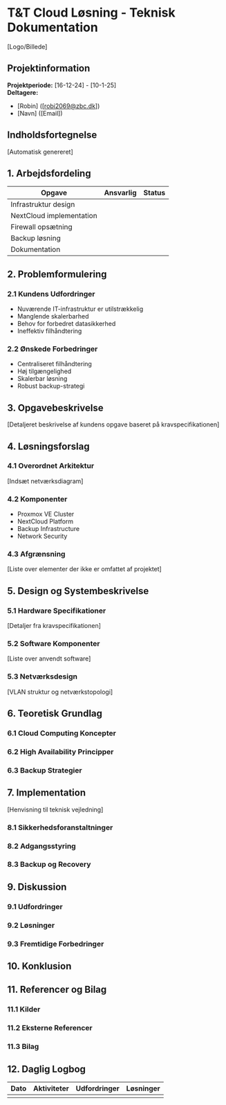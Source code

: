 # T&T Cloud Løsning - Teknisk Dokumentation
[Logo/Billede]

## Projektinformation
**Projektperiode:** [16-12-24] - [10-1-25]  
**Deltagere:**  
- [Robin] ([robi2069@zbc.dk])
- [Navn] ([Email])

## Indholdsfortegnelse
[Automatisk genereret]

## 1. Arbejdsfordeling
| Opgave | Ansvarlig | Status |
|--------|-----------|---------|
| Infrastruktur design | | |
| NextCloud implementation | | |
| Firewall opsætning | | |
| Backup løsning | | |
| Dokumentation | | |

## 2. Problemformulering

### 2.1 Kundens Udfordringer
- Nuværende IT-infrastruktur er utilstrækkelig
- Manglende skalerbarhed
- Behov for forbedret datasikkerhed
- Ineffektiv filhåndtering

### 2.2 Ønskede Forbedringer
- Centraliseret filhåndtering
- Høj tilgængelighed
- Skalerbar løsning
- Robust backup-strategi

## 3. Opgavebeskrivelse
[Detaljeret beskrivelse af kundens opgave baseret på kravspecifikationen]

## 4. Løsningsforslag

### 4.1 Overordnet Arkitektur
[Indsæt netværksdiagram]

### 4.2 Komponenter
- Proxmox VE Cluster
- NextCloud Platform
- Backup Infrastructure
- Network Security

### 4.3 Afgrænsning
[Liste over elementer der ikke er omfattet af projektet]

## 5. Design og Systembeskrivelse

### 5.1 Hardware Specifikationer
[Detaljer fra kravspecifikationen]

### 5.2 Software Komponenter
[Liste over anvendt software]

### 5.3 Netværksdesign
[VLAN struktur og netværkstopologi]

## 6. Teoretisk Grundlag

### 6.1 Cloud Computing Koncepter

### 6.2 High Availability Principper

### 6.3 Backup Strategier

## 7. Implementation
[Henvisning til teknisk vejledning]


### 8.1 Sikkerhedsforanstaltninger

### 8.2 Adgangsstyring

### 8.3 Backup og Recovery


## 9. Diskussion

### 9.1 Udfordringer

### 9.2 Løsninger

### 9.3 Fremtidige Forbedringer

## 10. Konklusion

## 11. Referencer og Bilag

### 11.1 Kilder

### 11.2 Eksterne Referencer

### 11.3 Bilag

## 12. Daglig Logbog
| Dato | Aktiviteter | Udfordringer | Løsninger |
|------|-------------|--------------|-----------|
| | | | |
